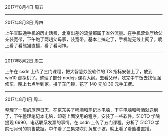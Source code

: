 2017年8月4日 周五


---
2017年8月3日 周四

上午查联通手机的历史话费，北京出差的流量都属于省外流量。在手机营业厅给父亲装宽带，下午跑了两趟父母家，装宽带。基本上搞定了，手机能无线上网了。晚上看了看熊猫直播，看了看河神。

---
2017年8月2日 周三

上午在 csdn 上传了三门课程，把大智慧炒股软件的 TS 指标安装上了，放到 win10 虚拟机了。整理了部分 nodejs 课程大纲。去看父母，吃完中午饭去找恒强修车，晚上七点半到家。换了车门锁，花了 140 元加 30 元手工费。

---
2017年8月1日 周二

整理了一周的旅游日志，在京东买了啤酒和笔记本电脑，下午电脑和啤酒就送到了，下午整理笔记本电脑，卸载上面没用的程序，安装了一些软件。51CTO 学院提现 6690，电话联系发票的事情。在 csdn 上传了五门课程。分析了 51CTO 学院七月份的销售数据。中午看了三集鬼吹灯黄皮子坡，晚上看了看熊猫直播。

